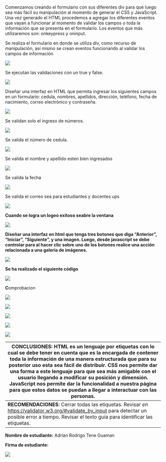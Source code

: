 Comenzamos creando el formulario con sus diferentes div para que luego sea más
fácil su manipulación al momento de generar el CSS y JavaScript. Una vez
generado el HTML procedemos a agregar los diferentes eventos que vayan a
funcionar al momento de validar los campos o toda la información que se presenta
en el formulario. Los eventos que más utilizaremos son: onkeypress y oninput.

Se realiza el formulario en donde se utiliza div, como recurso de manipulación,
así mismo se crean eventos funcionando al validar los campos de información

![](media/dd3c38cd2185a99bd1a811df3dcb3e9b.png)

Se ejecutan las validaciones con un true y false.

![](media/7736065ff63d451c01837f857c4d6a08.png)

Diseñar una interfaz en HTML que permita ingresar los siguientes campos en un
formulario: cedula, nombres, apellidos, dirección, teléfono, fecha de
nacimiento, correo electrónico y contraseña.

![](media/52444ee33b0bf004f24b7f2127c05d9f.png)

Se validan solo el ingreso de números.

![](media/3d98942602114fdbd155e972b2025017.png)

Se valida el número de cedula.

![](media/2b816d1e20915b7996ac16c2eb8f52ca.png)

Se valida el nombre y apellido esten bien ingresados

![](media/a8ba4406271570d8d85a66cd920aed3a.png)

Se valida la fecha

![](media/5c40fbc940c781da94b8fcef0e09e5f2.png)

Se valida el correo sea para estudiantes y docentes ups

![](media/c6a9187a42d50d4b7e606f86134c676b.png)

**Cuando se logra un logeo exitoso seabre la ventana**

![](media/b370c7a37cd44de8f06a201327376437.png)

**Diseñar una interfaz en html que tenga tres botones que diga “Anterior”,
“Iniciar”, “Siguiente”, y una imagen. Luego, desde javascript se debe controlar
para al hacer clic sobre uno de los botones realice una acción relacionada a una
galería de imágenes.**

![](media/5ec2c349b0fef74e57a7ac891d7def8f.png)

**Se ha realizado el siguiente código**

![](media/0707028aa862554b28db14e3fcb491e7.png)

**C**omprobacion

![](media/0b1422d8cb13bd00c4f36fe5e267c447.png)

![](media/ea58fe41822f3aacc9416bf9fe48b1e4.png)

![](media/9d9c5045fa52e83b330a5f0a07b2b472.png)

![](media/95817285678c0f9d6337c262c7d30f95.png)

![](media/258312537f3618b435334f64e37b1ee7.png)

| **CONCLUSIONES**: **HTML es un lenguaje por etiquetas con lo cual se debe tener en cuenta que es la encargada de contener toda la información de una manera estructurada que para su posterior uso esta sea fácil de distribuir. CSS nos permite dar una forma a este lenguaje para que sea más amigable con el usuario llegando a modificar su posición y dimensión. JavaScript nos permite dar la funcionalidad a nuestra página para que estos datos se puedan a llegar a interactuar con las personas.** |
|--------------------------------------------------------------------------------------------------------------------------------------------------------------------------------------------------------------------------------------------------------------------------------------------------------------------------------------------------------------------------------------------------------------------------------------------------------------------------------------------------------------|
| **RECOMENDACIONES**: Cerrar todas las etiquetas. Revisar *en* <https://validator.w3.org/#validate_by_input> para detectar un posible error a tiempo. Revisar el texto guía para identificar las etiquetas.                                                                                                                                                                                                                                                                                                   |

**Nombre de estudiante:** Adrian Rodrigo Tene Guaman

**Firma de estudiante:**

![](media/6a04f1f42d41fa778f97ace8ef364abb.png)
